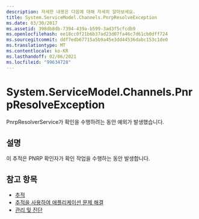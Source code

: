 ```yaml
---
description: 자세한 내용은 다음에 대해 자세히 알아보세요.
title: System.ServiceModel.Channels.PnrpResolveException
ms.date: 03/30/2017
ms.assetid: 398db8db-7394-439a-b599-3ad3f5cfcdb9
ms.openlocfilehash: ee18cc0f21b6b37ad23d07fa46c7d61cb0dff724
ms.sourcegitcommit: ddf7edb67715a5b9a45e3dd44536dabc153c1de0
ms.translationtype: MT
ms.contentlocale: ko-KR
ms.lasthandoff: 02/06/2021
ms.locfileid: "99634728"
---
```

# <a name="systemservicemodelchannelspnrpresolveexception"></a>System.ServiceModel.Channels.PnrpResolveException

PnrpResolverService가 확인을 수행하려는 동안 예외가 발생했습니다.  
  
## <a name="description"></a>설명  

 이 추적은 PNRP 확인자가 확인 작업을 수행하는 동안 발생합니다.  
  
## <a name="see-also"></a>참고 항목

- [추적](index.md)
- [추적을 사용하여 애플리케이션 문제 해결](using-tracing-to-troubleshoot-your-application.md)
- [관리 및 진단](../index.md)
